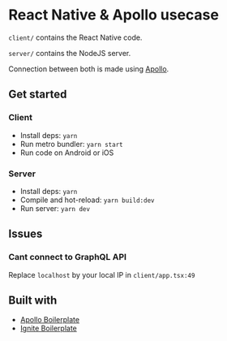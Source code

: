 # React Native & Apollo usecase

`client/` contains the React Native code.

`server/` contains the NodeJS server.

Connection between both is made using [Apollo](https://www.apollographql.com/docs/).

## Get started
### Client
- Install deps: `yarn`
- Run metro bundler: `yarn start`
- Run code on Android or iOS

### Server
- Install deps: `yarn`
- Compile and hot-reload: `yarn build:dev`
- Run server: `yarn dev`

## Issues
### Cant connect to GraphQL API 
Replace `localhost` by your local IP in `client/app.tsx:49`


## Built with
- [Apollo Boilerplate](https://github.com/CocoaWebStudio/apollo-server-boilerplate)
- [Ignite Boilerplate](https://github.com/infinitered/ignite)